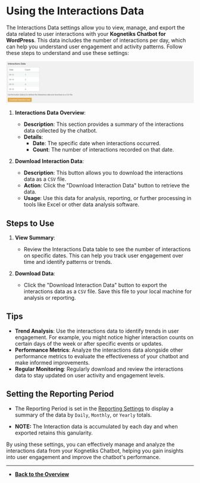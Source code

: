 # Using the Interactions Data

The Interactions Data settings allow you to view, manage, and export the data related to user interactions with your **Kognetiks Chatbot for WordPress**. This data includes the number of interactions per day, which can help you understand user engagement and activity patterns. Follow these steps to understand and use these settings:

![Interaction Data](interaction-data.png)


1. **Interactions Data Overview**:
   - **Description**: This section provides a summary of the interactions data collected by the chatbot.
   - **Details**:
     - **Date**: The specific date when interactions occurred.
     - **Count**: The number of interactions recorded on that date.

2. **Download Interaction Data**:
   - **Description**: This button allows you to download the interactions data as a `CSV` file.
   - **Action**: Click the "Download Interaction Data" button to retrieve the data.
   - **Usage**: Use this data for analysis, reporting, or further processing in tools like Excel or other data analysis software.

## Steps to Use

1. **View Summary**:
   - Review the Interactions Data table to see the number of interactions on specific dates. This can help you track user engagement over time and identify patterns or trends.

2. **Download Data**:
   - Click the "Download Interaction Data" button to export the interactions data as a `CSV` file. Save this file to your local machine for analysis or reporting.

## Tips

- **Trend Analysis**: Use the interactions data to identify trends in user engagement. For example, you might notice higher interaction counts on certain days of the week or after specific events or updates.
- **Performance Metrics**: Analyze the interactions data alongside other performance metrics to evaluate the effectiveness of your chatbot and make informed improvements.
- **Regular Monitoring**: Regularly download and review the interactions data to stay updated on user activity and engagement levels.

## Setting the Reporting Period

- The Reporting Period is set in the [Reporting Settings](reporting-settings.md) to display a summary of the data by `Daily`, `Monthly`, or `Yearly` totals.

- **NOTE:** The Interaction data is accumulated by each day and when exported retains this ganularity. 

By using these settings, you can effectively manage and analyze the interactions data from your Kognetiks Chatbot, helping you gain insights into user engagement and improve the chatbot's performance.

---

- **[Back to the Overview](/overview.md)**
